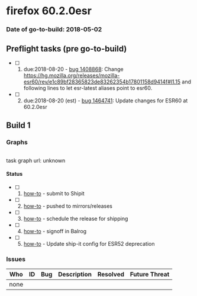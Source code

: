 # firefox 60.2.0esr

### Date of go-to-build: 2018-05-02

## Preflight tasks (pre go-to-build)
- [ ] 1. due:2018-08-20 - [bug 1408868](https://bugzil.la/1408868): Change https://hg.mozilla.org/releases/mozilla-esr60/rev/e1c89bf28365823de83262354b17801158d9414f#l1.15 and following lines to let esr-latest aliases point to esr60.
- [ ] 2. due:2018-08-20 (est) - [bug 1464741](https://bugzil.la/1464741): Update changes for ESR60 at 60.2.0esr

## Build 1  

### Graphs
```
```
task graph url: unknown


#### Status
- [ ] 1.  [how-to](https://wiki.mozilla.org/Release:Release_Automation_on_Mercurial:Starting_a_Release#Submit_to_Ship_It)  - submit to Shipit
- [ ] 2.  [how-to](https://github.com/mozilla-releng/releasewarrior-2.0/blob/master/docs/release-promotion/desktop/historic_relpro.md#1-push-to-releases-dir-mirrors)  - pushed to mirrors/releases
- [ ] 3.  [how-to](https://github.com/mozilla-releng/releasewarrior-2.0/blob/master/docs/release-promotion/desktop/historic_relpro.md#3-publish-release)  - schedule the release for shipping
- [ ] 4.  [how-to](https://github.com/mozilla-releng/releasewarrior-2.0/blob/master/docs/release-promotion/desktop/historic_relpro.md#2-signoffs)  - signoff in Balrog
- [ ] 5.  [how-to](https://bugzilla.mozilla.org/show_bug.cgi?id=1460752)  - Update ship-it config for ESR52 deprecation

### Issues
| Who                 | ID               | Bug                                                                 | Description                | Resolved                | Future Threat                |
| ------------------- | ---------------- | ------------------------------------------------------------------- | -------------------------- | ----------------------- | ---------------------------- |
| none | | | | | |

